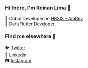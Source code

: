 ### Hi there, I'm Reinan Lima 👋<br>

:star2: Cobol Developer on [HBSIS - AmBev](https://hbsis.com.br/)<br>
:rocket: Dart/Flutter Developer<br>

### Find me elsewhere :house_with_garden: <br>
:bird: [Twitter](https://twitter.com/reinan_lim)<br>
:briefcase: [Linkedin](https://www.linkedin.com/in/reinanlim4/)<br>
:camera: [Instagram](https://www.instagram.com/reinan.lim/)<br>
